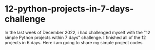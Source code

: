 # 12-python-projects-in-7-days-challenge
In the last week of December 2022, i had challenged myself with the "12 simple Python projects within 7 days" challenge. I finished all of the 12 projects in 6 days. Here i am going to share my simple project codes.
